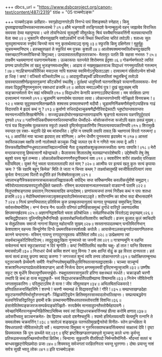 +++
dbcs_url = "https://www.dsbcproject.org/canon-text/content/487/2319"
title = "05 पञ्चमोऽङ्कः"

+++
पञ्चमोऽङ्कः 
प्रतीहारः-
स्वगृहोद्यानगतेऽपि स्निग्धे पापं विशङ्क्यते स्नेहात्।
किमु दृष्तवह्वपायप्रतिभयकान्तारमध्यस्थे ?॥१॥
क्षौमे भङ्गवती तरङ्गितदशे फेनाम्बुतुल्ये वहन्
जाह्नव्येव विराजितः सवयसा देव्या महापुण्यया।
धत्ते तोयनिधेरयं सुसदृशीं जीमूतकेतुः श्रियं 
यस्यैषान्तिकवर्त्तिनी मलयवत्याभाति वेला यथा॥२॥
भुक्तानि यौवनसुखानि यशोऽवकीर्णं
राज्ये स्थितं स्थिरधिया चरितं तपोऽपि।
श्लाध्यः सुतः सुसदृशान्वयजा स्नुषेयं
चिन्त्यो माय ननु कृतार्थतयाऽद्य मृत्युः॥३॥
स्फुरसि किमु दक्षिणेतर ! मुहुर्मुहुः सूचयन्ममानिष्टम्।
हतचक्षुरपहतं ते स्फुरितं मम पुत्रकः कुशली॥४॥
आलोक्यक्यमानमतिलोचनदुःखदायि
रक्तच्छटानिजमरीचिरुचो विमुञ्चत्।
उत्पातवाततलीकृततारकाभ-
मेतत्पुरः पतति किं सहसा नभस्तः ?॥५॥
तार्क्ष्येण भक्ष्यमाणानां पन्नगानामनेकशः।
उल्कारूपाः पतन्त्येते शिरोमणय ईदृशाः॥६॥
गोकर्णमर्णवतटे त्वरितं प्रणम्य
प्राप्तोऽस्मि तां खलु भुजङ्गमवध्यभूमिम्।
आढाय तं नखमुखक्षतसञ्च
विद्याधरं गगनमुत्पतितो गरुत्मान् !॥७॥
नाऽहित्राणत्कीर्तिरेका मयाऽप्ता 
नापि श्लाघ्या स्वामिनोऽनुष्ठिताऽऽज्ञा। 
दत्त्वात्मानं रक्षितोऽन्येन शोच्यो
हा धिक् ! कष्टं ! वञ्चितो वञ्चितोऽस्मि॥८॥
आदावुत्पीडपृथ्वीं प्रविरलपतितां स्थूलबिन्दुं ततोऽग्रे
ग्रावस्वापातशीर्णप्रसृततनुकणां कीटकीर्णा स्थलीषु।
दुर्लक्ष्यां धातुभित्तौ घतनरुशिखरे स्त्याननीलस्वरूपा-
मेनां ताक्ष्य दिदृक्षुर्निपुणमनुसरन् रक्तधारां व्रजामि॥९॥
आवेदय ममाऽऽत्मीयं पुत्र ! दुखं सुदुःसहम् 
मयि सङ्क्रान्तमेतत्ते येन सह्यं भविष्यति॥१०॥
विद्याधरेण केनापि करुणाऽऽविष्टचेतसा।
मम संरक्षिताः प्राणा दत्त्वात्मानं गरुत्मत्ते॥११॥
चूडामणिं चरणयोर्मम पातयता त्वया।
लोकान्तरगतेनापि नोज्झितो विनयक्रमः !॥१२॥
भक्त्या सुदूरमवनामितनम्रमौलेः
शश्वत्तव प्रणमतश्चरणौ मदीयौ।
चूडामणिर्निकषणौर्मसृणोऽप्यहिंस्त्रः
गाढं विदारयति मे हृदयं कथं नु ?॥१३॥
कुर्वाणो रुधिरार्द्रचञ्चुकषणैर्द्रोणीरिवाद्रेस्तटीः
प्लुष्टोपान्तवतान्तरः स्वनयनज्योतिःशिखाश्रेणिभिः।
सज्जद्वज्रकठोघोरनखरप्रान्तावगाढावनिः
श्रृङ्गाग्रे मलयस्य पन्नगरिपुर्दूरादयं दृश्यते॥१४॥
ग्लानिर्नाधिकपीयमानरुधिरस्याप्यस्ति धैर्य्योदधे-
र्मासोत्कर्त्तनजा रूजोऽपि वहतः प्रसन्नं मुखम्।
गात्रं यन्न विलुप्तमेष पुलकस्तत्र स्फुटो लक्ष्यते
दृष्टिर्मय्युपकारिणीव निपतत्यस्यापकारिण्यपि॥१५॥
शिरामुखैः स्यन्दत एव रक्त-
मद्यापि देहे मम मांसभस्ति।
तृप्तिं न पश्यामि तवापि तावत् 
किं भक्षणात्त्वं विरतो गरुत्मन्!॥१६॥
आवर्जितं मया चञ्च्वा हृदयात् तव शोणितम्।
अनेन धैर्य्येण पुनस्त्वया हृदयमेव नः॥१७॥
आस्तां स्वस्तिकलक्ष्म वक्षसि तनौ नालोक्यते कञ्चुकः
जिह्वे जल्पत एव मे न गणिते नाम त्वया द्वे अपि !
तिस्त्रस्तीव्रविषाग्निधूमपटलव्याजिह्यरत्नत्विषो
नैता दुःसहशोकशूत्कृतमरुत्स्फीताः फणाः पश्यसि !॥१८॥
मेरौ मन्दरकन्दरासु हिमवत्सानौ महेन्द्राचले।
कैलासस्य शिलातलेषु मलयप्राग्भारदेशेष्वपि।
उद्देशेष्वपि तेषु तेषु बहुशो यस्य श्रुतं तन्मया।
लोकालोकविचारणगणैरुदुगीयमानं यशः॥१९॥
स्वशरीरेण शरीरं तार्क्ष्यात् परिरक्षता मदीयमिदम्।
युक्तं नेतुं भवता पातालतलादपि तलं माम् ?॥२०॥
आत्मीयः पर इत्ययं खलु कुतः सत्यं कृपायाः क्रमः ?
‘किं रक्षामि बहून् किमेक’ मिति ते जाता न चिन्ता कथम् ?
तार्क्ष्यात्त्रातुमहिं स्वजीवितपरित्यागं त्वया कुर्वता
येनाऽऽत्मा पितरौ वधूरिति हतं निःशेषमेतत्कुलम्॥२१॥
ज्वालाभङ्गैस्त्रिकग्रसनरसचलत्कालजिह्वाग्रकल्पैः
सर्पद्भिः सप्त सर्पिष्कणमिव कवलीकर्त्तुमीशे समुद्रान्।
स्वैरेवोत्पातवातप्रसरपटुतरैर्धुक्षिते पक्षवातै-
रस्मिन् कल्पावसानज्वलनभयकरे वाडवाग्नौ पतामि॥२२॥
विलुप्तशेषाङ्गतया प्रयातान्
निराश्रयत्वादिव कण्ठदेशम्।
प्राणांस्त्यजन्तं तनयं निरीक्ष्य 
कथं न पापः शतधा व्रजामि॥२३॥
मेदोस्थिमांसमज्जाऽसृक्सङ्घातेऽस्मिंस्त्वचाऽऽवृते।
शरीरनाम्नि का शोभा सदा बीभत्सदर्शने ?॥२४॥
नित्यं प्राणाभिघातात् प्रतिविरम कुरु प्राक्कृतस्यानुतापं 
यत्नात् पुण्यप्रवाहं समुपचिनु दिशन्न् सर्वसत्त्वेष्वभीतिम्।
मग्नं येनात्र नैनः फलति परिणतं प्राणिहिंसासमुत्थं 
दुर्गाधे वारिपूरे लवणपलमिव क्षिप्तमन्तर्ह्रदस्य॥२५॥
अज्ञाननिद्राशयितो भवता प्रतिबोधितः।
सर्वप्राणिवधादेष विरतोऽद्य प्रभृत्यहम्॥२६॥
क्वचिदूद्वीपाकारः पुलिनविपुलैर्भोगनिवहैः
कृतावर्त्तभ्रान्तिर्वलयितशरीरः क्वचिदपि।
व्रजन् कूलात् कूलं क्वचिदपि च सेतुप्रतिसमः
समाजो नागानां विहरतु महोदन्वति सुखम्॥२७॥
स्रस्तानापादलम्बान् घनतिमिरनिभान् केशपाशान् वहन्त्यः
सिन्दूरेणेव दिग्धैः प्रथमरविकरस्पर्शताम्रैः कपोलैः।
आयासेनाऽलसाङ्गयोऽप्यवगणितरुजः कानने चन्दनाना-
मस्मिन् गायन्तु रागादुरगयुवतयः कीर्तिमेतां तवैव॥२८॥
उत्प्रेक्षमाणा त्वां तार्क्ष्यचञ्चुकोटिविपाटितम्।
त्वदूदुःखदुःखिता नूनमास्ते सा जननी तव॥२९॥
गात्राण्यमूनि न वहन्ति सचेतनत्वं 
श्रात्रं स्फुटाक्षरपदां न दिरं श्रृणोति।
कष्टं निमीतिलमिदं सहसैव चक्षु-
र्हा तात ! यान्ति विवशस्य ममासवोऽमी॥३०॥
निराधारं धैर्य्य कमिव शरणं यातु विनयः ? 
क्षमः क्षान्तिं वोढुं क इह विरता दानपरता।
हतं सत्यं सत्यं व्रजतु कृपणा क्वाद्य करुणा ? 
जगज्जातं शून्यं त्वयि तनय लोकान्तरगते॥३१॥
पक्षोत्क्षिप्ताम्बुनाथः पटुतरजवनैः प्रेर्य्यमाणैः समीरैः
नेत्राग्निप्लोषमूर्च्छाविधुरविनिपतत्सानलद्वादशार्कः।
चञ्च्वा सञ्चूर्ण्य शक्राशनिधनदगदाप्रेतलोकेशदण्डान्
आजौ निर्जत्य देवान् क्षणममृतमयीं वृस्टिमभ्युत्सृजामि॥३२॥
उष्णीषः स्फुट एष मूर्धनि विभात्यूर्णोयमन्तर्भ्रुवो-
श्चक्षुस्तामरसानुकारि हरिणा वक्षःस्थलं स्पर्धते।
चक्राङ्कौ चरणौ तथापि हि कथं हा वत्स मदूदुष्कृतै-
स्त्वं विद्याधरचक्रवर्तिपदवीमप्राप्य विश्राम्यसि॥३३॥
निजेन जीवितेनापि जगतामुपकारिणः।
परितुष्टाऽस्मि ते वत्स ! जीव जीमूतवाहन॥३४॥
अभिलषिताधिकवरदे ! प्रणिपतितजनार्त्तिहारिणि ! शरण्ये ! 
चरणौ नमाम्यहं ते विद्यावरपूजिते ! गौरि !॥३५॥
सम्प्राप्ताखण्डदेहाः स्फुटफणमणिभिर्भासुरैरुत्तनाङ्गै-
र्जिह्वाकोटिद्वयेन क्षितिममृतरसास्वादलोभाल्लिहन्तः।
सम्प्रत्याबद्धवेगा मलयगिरिसरिद्वारिपूरा इवामी 
वक्रैः प्रस्थानमार्गेर्विषधरपतयस्तोयराशिं विशन्ति॥३६॥
हंसासेवितेमपङ्कजरजःसम्पर्कपङ्कोज्झितै-
रुत्पन्नैर्मम मानसादुपनतैस्तोयैर्महापावनैः।
स्वेच्छानिर्मितरत्नकुम्भनिहितैरेषाऽभिषिच्य स्वयं 
त्वां विद्याधरचक्रवर्त्तिनमहं प्रीत्या करोमि क्षणात्॥३७॥
अग्रेसरीभवतु काञ्चनक्रमेत-
देष द्विपश्च धवलो दशनैश्चतुर्भिः।
श्यामो हरिर्मलयवत्यपि चेत्यमूनि
रत्नानि ते समवलोक्य चक्रवर्त्तिन् !॥३८॥
त्रातोऽयं शङ्खचूडः पतगपतिमुखाद्वैनतेयो विनीत-
स्तेन प्राग्भक्षिता ये विषधरपतयो जीवितास्तेऽपि सर्वे।
मत्प्राणाप्त्या विमुक्ता न गुरुभिरसवश्चक्रवर्त्तित्वमाप्तं 
साक्षात्त्वं देवि ! दृष्टा प्रियमपरमतः किं पुनः प्रार्थ्यते यत्॥३९॥
वृष्टिं हृष्टशिखण्डताण्डवभृतो मुञ्चन्तु काले धनाः 
कुर्वन्तु प्रतिरूढसन्ततहरिच्छस्योत्तरीयां क्षितिम्।
चिन्वानाः सुकृतानि वीतविपदो निर्मन्सरैर्मानिसै-
र्मोदन्तां सततं च बान्धवसुहृद्‍गोष्ठिप्रमोदाः प्रजाः॥४०॥
शिवमस्तु सर्वजगतां परहितनिरता भवन्तु भूतगणाः।
दोषाः प्रयान्तु नाशं सर्वत्र सुखी भवतु लोकः॥४१॥
इति पञ्चमोऽङ्कः
